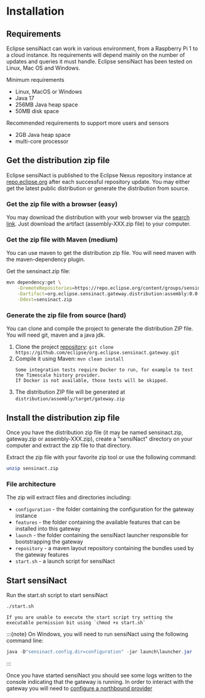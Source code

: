 # Installation

## Requirements

Eclipse sensiNact can work in various environment, from a Raspberry Pi 1 to a cloud instance.
Its requirements will depend mainly on the number of updates and queries it must handle.
Eclipse sensiNact has been tested on Linux, Mac OS and Windows.

Minimum requirements
* Linux, MacOS or Windows
* Java 17
* 256MB Java heap space
* 50MB disk space

Recommended requirements to support more users and sensors
* 2GB Java heap space
* multi-core processor

## Get the distribution zip file

Eclipse sensiNact is published to the Eclipse Nexus repository instance at [repo.eclipse.org](https://repo.eclipse.org) after each successful repository update.
You may either get the latest public distribution or generate the distribution from source.

### Get the zip file with a browser (easy)

You may download the distribution with your web browser via the [search link](https://repo.eclipse.org/#nexus-search;gav~org.eclipse.sensinact.gateway.distribution~assembly~~~). Just download the artifact (assembly-XXX.zip file) to your computer.

### Get the zip file with Maven (medium)

You can use maven to get the distribution zip file. You will need maven with the maven-dependency plugin.

Get the sensinact.zip file:
```bash
mvn dependency:get \
    -DremoteRepositories=https://repo.eclipse.org/content/groups/sensinact/ \
    -Dartifact=org.eclipse.sensinact.gateway.distribution:assembly:0.0.2-SNAPSHOT:zip \
    -Ddest=sensinact.zip
```

### Generate the zip file from source (hard)

You can clone and compile the project to generate the distribution ZIP file. You will need git, maven and a java jdk.

1. Clone the project [repository](https://github.com/eclipse/org.eclipse.sensinact.gateway): `git clone https://github.com/eclipse/org.eclipse.sensinact.gateway.git`
2. Compile it using Maven: `mvn clean install`
   ```{note}
   Some integration tests require Docker to run, for example to test the Timescale history provider.
   If Docker is not available, those tests will be skipped.
   ```
3. The distribution ZIP file will be generated at `distribution/assembly/target/gateway.zip`

## Install the distribution zip file

Once you have the distribution zip file (it may be named sensinact.zip, gateway.zip or assembly-XXX.zip), create a "sensiNact" directory on your computer and extract the zip file to that directory.

Extract the zip file with your favorite zip tool or use the following command:
```bash
unzip sensinact.zip
```

### File architecture

The zip will extract files and directories including:

* `configuration` - the folder containing the configuration for the gateway instance
* `features` - the folder containing the available features that can be installed into this gateway
* `launch` - the folder containing the sensiNact launcher responsible for bootstrapping the gateway
* `repository` - a maven layout repository containing the bundles used by the gateway features
* `start.sh` - a launch script for sensiNact

## Start sensiNact

Run the start.sh script to start sensiNact

```bash
./start.sh
```

```{warning}
If you are unable to execute the start script try setting the executable permission bit using `chmod +x start.sh`
```

:::{note}
On Windows, you will need to run sensiNact using the following command line:

```powershell
java -D"sensinact.config.dir=configuration" -jar launch\launcher.jar
```
:::

Once you have started sensiNact you should see some logs written to the console indicating that the gateway is running. In order to interact with the gateway you will need to [configure a northbound provider](examples/Configuring.md)

